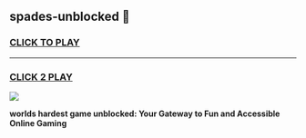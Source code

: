 
## spades-unblocked 👋
<h3>
<a href="https://premium.freeplayer.one?title=spades-unblocked&ref=14F">CLICK TO PLAY</a></h3>
<hr>

<h3>
<a href="https://premium.freeplayer.one?title=spades-unblocked&ref=14F">CLICK 2 PLAY</a>
  
</h3>

<a href="https://premium.freeplayer.one?title=spades-unblocked&ref=12F/"><img src="https://clearcache.store/games.png"></a>


**worlds hardest game unblocked: Your Gateway to Fun and Accessible Online Gaming**
